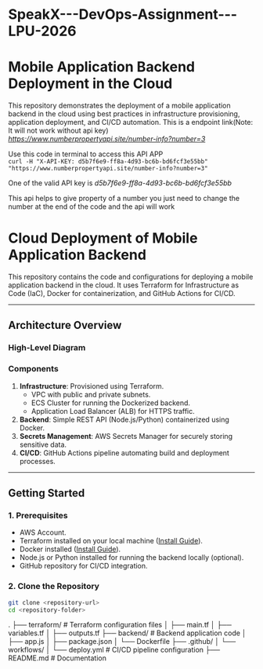 # SpeakX---DevOps-Assignment---LPU-2026
# Mobile Application Backend Deployment in the Cloud 
This repository demonstrates the deployment of a mobile application backend in the cloud using best practices in infrastructure provisioning, application deployment, and CI/CD automation.
This is a endpoint link(Note: It will not work without api key) *https://www.numberpropertyapi.site/number-info?number=3*

Use this code in terminal to access this API APP    
```curl -H "X-API-KEY: d5b7f6e9-ff8a-4d93-bc6b-bd6fcf3e55bb" "https://www.numberpropertyapi.site/number-info?number=3"```

One of the valid API key is *d5b7f6e9-ff8a-4d93-bc6b-bd6fcf3e55bb*

This api helps to give property of a number you just need to change the number at the end of the code and the api will work


# Cloud Deployment of Mobile Application Backend

This repository contains the code and configurations for deploying a mobile application backend in the cloud. It uses Terraform for Infrastructure as Code (IaC), Docker for containerization, and GitHub Actions for CI/CD.

---

## **Architecture Overview**

### **High-Level Diagram**

### **Components**
1. **Infrastructure**: Provisioned using Terraform.
   - VPC with public and private subnets.
   - ECS Cluster for running the Dockerized backend.
   - Application Load Balancer (ALB) for HTTPS traffic.
2. **Backend**: Simple REST API (Node.js/Python) containerized using Docker.
3. **Secrets Management**: AWS Secrets Manager for securely storing sensitive data.
4. **CI/CD**: GitHub Actions pipeline automating build and deployment processes.

---

## **Getting Started**

### **1. Prerequisites**
- AWS Account.
- Terraform installed on your local machine ([Install Guide](https://developer.hashicorp.com/terraform/downloads)).
- Docker installed ([Install Guide](https://docs.docker.com/get-docker/)).
- Node.js or Python installed for running the backend locally (optional).
- GitHub repository for CI/CD integration.

### **2. Clone the Repository**
```bash
git clone <repository-url>
cd <repository-folder>

```
.
├── terraform/                # Terraform configuration files
│   ├── main.tf
│   ├── variables.tf
│   ├── outputs.tf
├── backend/                  # Backend application code
│   ├── app.js
│   ├── package.json
│   └── Dockerfile
├── .github/
│   └── workflows/
│       └── deploy.yml        # CI/CD pipeline configuration
├── README.md                 # Documentation
